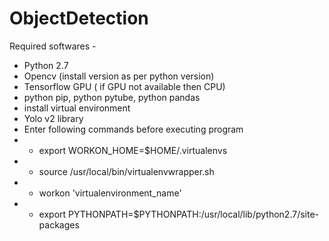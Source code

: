 # ObjectDetection
Required softwares - 
* Python 2.7
* Opencv (install version as per python version)
* Tensorflow GPU ( if GPU not available then CPU)
* python pip, python pytube, python pandas
* install virtual environment 
* Yolo v2 library
* Enter following commands before executing program
* - export WORKON_HOME=$HOME/.virtualenvs
* - source /usr/local/bin/virtualenvwrapper.sh
* - workon 'virtualenvironment_name'
* - export PYTHONPATH=$PYTHONPATH:/usr/local/lib/python2.7/site-packages

